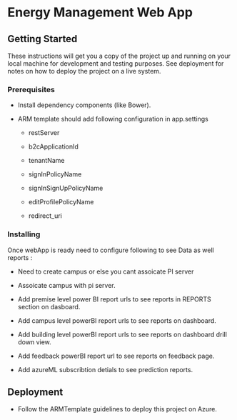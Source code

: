 # Energy Management Web App

## Getting Started

   These instructions will get you a copy of the project up and running on your local machine for development and testing purposes. See    deployment for notes on how to deploy the project on a live system.

### Prerequisites

* Install dependency components (like Bower).

* ARM template should add following configuration in app.settings

   * restServer
   
   * b2cApplicationId
   
   * tenantName
   
   * signInPolicyName
   
   * signInSignUpPolicyName
   
   * editProfilePolicyName
   
   * redirect_uri    



### Installing

Once webApp is ready need to configure following to see Data as well reports :

* Need to create campus or else you cant assoicate PI server 

* Assoicate campus with pi server.

* Add premise level power BI report urls to see reports in REPORTS section on dasboard.

* Add campus level powerBI report urls to see reports on dashboard.

* Add building  level powerBI report urls to see reports on dashboard drill down view.

* Add feedback  powerBI report url to see reports on feedback page.

* Add azureML subscribtion detials to see prediction reports.


## Deployment

 * Follow the ARMTemplate guidelines to deploy this project on Azure.

